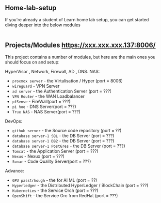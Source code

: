 ## Home-lab-setup

If you're already a student of Learn home lab setup, you can get started diving deeper into the below modules </br></br>

## Projects/Modules https://xxx.xxx.xxx.137:8006/
This project contains a number of modules, but here are the main ones you should focus on and setup: 

HyperVisor , Network, Firewall, AD , DNS. NAS: 
- `proxmox server` - the Virtulisation / Hyper (port = 8006)
- `wireguard` - VPN Server
- `ad server` - the Authentication Server (port = ???)
- `VPN Router` - the WAN Loadbalancer 
- `pfSense` - FireWall(port = ???)
- `pi hoe` - DNS Server(port = ???)
- `True NAS` - NAS Server(port = ???)


DevOps: 
- `github server` - the Source code repository (port = ??)
- `database server-1 SQL` - the DB Server  (port = ???)
- `database server-1 DB2` - the DB Server  (port = ???)
- `database server-1 PostGres` - the DB Server  (port = ???)
- `Tomcat` - the Application Server  (port = ???)
- `Nexus` - Nexux (port = ???)
- `Sonar` - Code Quality Server(port = ???) 

Advance: 
- `GPU passtrhough` - the for AI ML (port = ??)
- `Hyperledger` - the Distributed HyperLedger / BlockChain  (port = ???)
- `Kuberneties` - the Service Orch  (port = ???)
- `OpenShift` - the Service Orc from RedHat  (port = ???)
